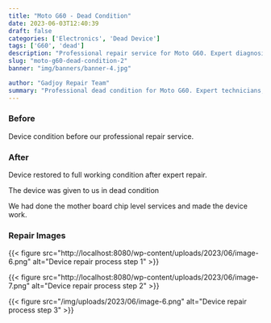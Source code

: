 ```yaml
---
title: "Moto G60 - Dead Condition"
date: 2023-06-03T12:40:39
draft: false
categories: ['Electronics', 'Dead Device']
tags: ['G60', 'dead']
description: "Professional repair service for Moto G60. Expert diagnosis and quality repairs in Bangalore."
slug: "moto-g60-dead-condition-2"
banner: "img/banners/banner-4.jpg"

author: "Gadjoy Repair Team"
summary: "Professional dead condition for Moto G60. Expert technicians, quality parts, warranty included."
---
```


### Before

Device condition before our professional repair service.

### After

Device restored to full working condition after expert repair.

The device was given to us in dead condition

We had done the mother board chip level services and made the device work.

### Repair Images

{{< figure src="http://localhost:8080/wp-content/uploads/2023/06/image-6.png" alt="Device repair process step 1" >}}

{{< figure src="http://localhost:8080/wp-content/uploads/2023/06/image-7.png" alt="Device repair process step 2" >}}

{{< figure src="/img/uploads/2023/06/image-6.png" alt="Device repair process step 3" >}}

